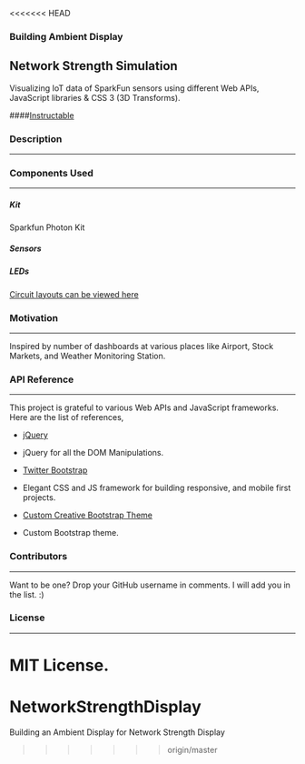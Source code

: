<<<<<<< HEAD
### Building Ambient Display
## Network Strength Simulation
Visualizing IoT data of SparkFun sensors using different Web APIs, JavaScript libraries & CSS 3 (3D Transforms).

####[Instructable]()

### Description
---

### Components Used
---
##### Kit
Sparkfun Photon Kit

##### Sensors


##### LEDs

[Circuit layouts can be viewed here](https://github.com/nathan5x/IoT-DataViz/tree/master/CircuitLayouts)

### Motivation
---
Inspired by number of dashboards at various places like Airport, Stock Markets, and Weather Monitoring Station.

### API Reference
---
This project is grateful to various Web APIs and JavaScript frameworks. Here are the list of references,

* [jQuery](https://jquery.com/)
 - jQuery for all the DOM Manipulations.

* [Twitter Bootstrap](http://getbootstrap.com/)
 - Elegant CSS and JS framework for building responsive, and mobile first projects.

* [Custom Creative Bootstrap Theme](http://startbootstrap.com/template-overviews/creative/)
 - Custom Bootstrap theme.

### Contributors
---
Want to be one? Drop your GitHub username in comments. I will add you in the list. :)

### License
---
MIT License.
=======
# NetworkStrengthDisplay
Building an Ambient Display for Network Strength Display
>>>>>>> origin/master
